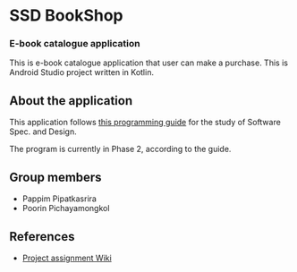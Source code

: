 # SSD BookShop
### E-book catalogue application

This is e-book catalogue application that user can make a purchase.
This is Android Studio project written in Kotlin.

## About the application
This application follows [this programming guide](http://theory.cpe.ku.ac.th/wiki/index.php/Sw-spec/ebook) for the study of Software Spec. and Design.

The program is currently in Phase 2, according to the guide.

## Group members
- Pappim Pipatkasrira
- Poorin Pichayamongkol

## References
- [Project assignment Wiki](http://theory.cpe.ku.ac.th/wiki/index.php/Sw-spec/ebook)

